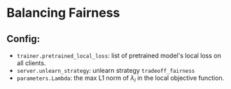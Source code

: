 # Balancing Fairness 

## Config:

- `trainer.pretrained_local_loss`: list of pretrained model's local loss on all clients.  
- `server.unlearn_strategy`: unlearn strategy `tradeoff_fairness`
- `parameters.Lambda`: the max L1 norm of $\lambda_i$ in the local objective function. 
